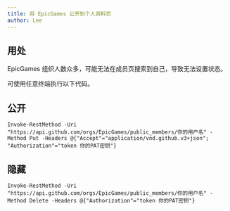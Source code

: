```yaml
---
title: 将 EpicGames 公开到个人资料页
author: Lee
---
```


## 用处

EpicGames 组织人数众多，可能无法在成员页搜索到自己，导致无法设置状态。

可使用任意终端执行以下代码。

## 公开

```shell
Invoke-RestMethod -Uri "https://api.github.com/orgs/EpicGames/public_members/你的用户名" -Method Put -Headers @{"Accept"="application/vnd.github.v3+json"; "Authorization"="token 你的PAT密钥"}
```

## 隐藏

```shell
Invoke-RestMethod -Uri "https://api.github.com/orgs/EpicGames/public_members/你的用户名" -Method Delete -Headers @{"Authorization"="token 你的PAT密钥"}
```
